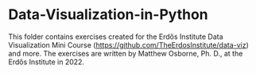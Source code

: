 # Data-Visualization-in-Python

This folder contains exercises created for the Erdős Institute Data Visualization Mini Course (https://github.com/TheErdosInstitute/data-viz) and more. The exercises are written by Matthew Osborne, Ph. D., at the Erdős Institute in 2022.
